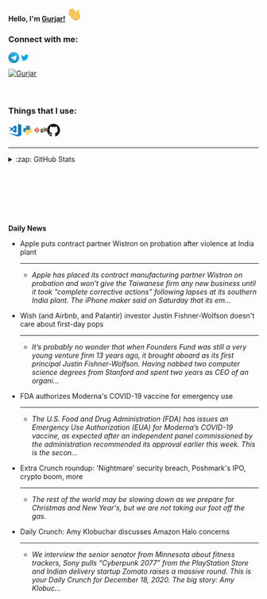 #### Hello, I'm [Gurjar!](https://GurjarKing.github.io) <img src="https://raw.githubusercontent.com/ABSphreak/ABSphreak/master/gifs/Hi.gif" width="30px"></h2>


### Connect with me:

[<img align="left" alt="Gurjar | Telegram" width="22px" src="https://raw.githubusercontent.com/github/explore/80688e429a7d4ef2fca1e82350fe8e3517d3494d/topics/telegram/telegram.png" />][Telegram]
[<img align="left" alt="Gurjar | Twitter" width="22px" src="https://raw.githubusercontent.com/github/explore/80688e429a7d4ef2fca1e82350fe8e3517d3494d/topics/twitter/twitter.png" />][Twitter]
<br >
<br >
<a href="https://github.com/GurjarKing"><img src="https://komarev.com/ghpvc/?username=GurjarKing" alt="Gurjar" /></a> <br />
<br />
<br />
<!-- <br >

![](https://visitor-badge.glitch.me/badge?page_id=GurjarKing)

<br /> -->

### Things that I use:

[<img align="left" alt="Visual Studio Code" width="26px" src="https://raw.githubusercontent.com/github/explore/80688e429a7d4ef2fca1e82350fe8e3517d3494d/topics/visual-studio-code/visual-studio-code.png" />][VSCode]
[<img align="left" alt="Python" width="26px" src="https://raw.githubusercontent.com/github/explore/80688e429a7d4ef2fca1e82350fe8e3517d3494d/topics/python/python.png" />][Python]
[<img align="left" alt="Git" width="26px" src="https://raw.githubusercontent.com/github/explore/80688e429a7d4ef2fca1e82350fe8e3517d3494d/topics/git/git.png" />][Git]
[<img align="left" alt="GitHub" width="26px" src="https://raw.githubusercontent.com/github/explore/78df643247d429f6cc873026c0622819ad797942/topics/github/github.png" />][Github]

<br />
<br />

---
<details>
  <summary>:zap: GitHub Stats</summary>

<img align="left" alt="Gurjar's Github Stats" src="https://github-readme-stats.vercel.app/api?username=GurjarKing&show_icons=true&hide_border=true&count_private=true&include_all_commit=true&theme=algolia" />

</details>

<!-- ### 🔔 My latest tweet
<a href="https://twitter.com/Gurjar_King43" target="_blank">
	<img src="https://github.com/GurjarKing/GurjarKing/raw/master/tweet.png" width="70%" align="center" alt="Click to view on Twitter" title="My latest tweet, as an image"/>
</a> -->
<br>

<pre>

</pre>

<!-- **Quote of the hour:**

{qoth}

~ {qoth_author}
<pre>

</pre> -->
<br>
<pre>


</pre>
<strong>Daily News</strong>
  
  - Apple puts contract partner Wistron on probation after violence at India plant
     <hr/>
     
      - *Apple has placed its contract manufacturing partner Wistron on probation and won’t give the Taiwanese firm any new business until it took “complete corrective actions” following lapses at its southern India plant. The iPhone maker said on Saturday that its em…*
     
  - Wish (and Airbnb, and Palantir) investor Justin Fishner-Wolfson doesn't care about first-day pops
      <hr/>
      
      - *It’s probably no wonder that when Founders Fund was still a very young venture firm 13 years ago, it brought aboard as its first principal Justin Fishner-Wolfson. Having nabbed two computer science degrees from Stanford and spent two years as CEO of an organi…*
      
  - FDA authorizes Moderna's COVID-19 vaccine for emergency use
      <hr/>
      
      - *The U.S. Food and Drug Administration (FDA) has issues an Emergency Use Authorization (EUA) for Moderna’s COVID-19 vaccine, as expected after an independent panel commissioned by the administration recommended its approval earlier this week. This is the secon…*
      
  - Extra Crunch roundup: 'Nightmare' security breach, Poshmark's IPO, crypto boom, more
      <hr/>
      
      - *The rest of the world may be slowing down as we prepare for Christmas and New Year's, but we are not taking our foot off the gas.*
       
  - Daily Crunch: Amy Klobuchar discusses Amazon Halo concerns
      <hr/>
       
       - *We interview the senior senator from Minnesota about fitness trackers, Sony pulls “Cyberpunk 2077” from the PlayStation Store and Indian delivery startup Zomato raises a massive round. This is your Daily Crunch for December 18, 2020. The big story: Amy Klobuc…*
      

<br />

[VSCode]: https://code.visualstudio.com/
[Python]: https://www.python.org/
[Git]: https://git-scm.com/
[Github]: https://github.com/
[Telegram]: https://t.me/Gurjar_King/
[Twitter]: https://twitter.com/Gurjar_King43/
